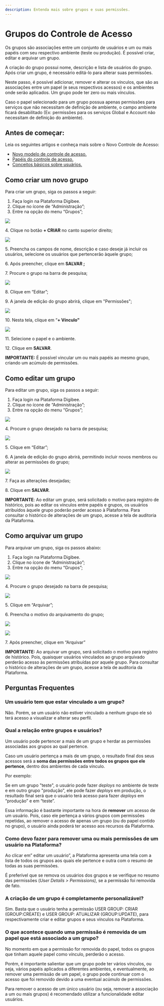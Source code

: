 ```yaml
---
description: Entenda mais sobre grupos e suas permissões.
---
```


# Grupos do Controle de Acesso

Os grupos são associações entre um conjunto de usuários e um ou mais papéis com seu respectivo ambiente (teste ou produção). É possível criar, editar e arquivar um grupo.

A criação do grupo possui nome, descrição e lista de usuários do grupo. Após criar um grupo, é necessário editá-lo para alterar suas permissões.

Neste passo, é possível adicionar, remover e alterar os vínculos, que são as associações entre um papel (e seus respectivos acessos) e os ambientes onde serão aplicados. Um grupo pode ter zero ou mais vínculos.

Caso o papel selecionado para um grupo possua apenas permissões para serviços que não necessitam de definição de ambiente, o campo ambiente ficará desabilitado (Ex: permissões para os serviços Global e Account não necessitam de definição do ambiente).

## Antes de começar: <a href="#h_a5010c206d" id="h_a5010c206d"></a>

Leia os seguintes artigos e conheça mais sobre o Novo Controle de Acesso:

* [Novo modelo de controle de acesso.](https://intercom.help/godigibee/pt-BR/articles/5808132-novo-modelo-de-controle-de-acesso)
* [Papéis do controle de acesso.](https://intercom.help/godigibee/pt-BR/articles/5810244-papeis-do-controle-de-acesso)
* [Conceitos básicos sobre usuários.](https://intercom.help/godigibee/pt-BR/articles/5808313-conceitos-basicos-sobre-usuarios)

## Como criar um novo grupo <a href="#h_3ac43c518a" id="h_3ac43c518a"></a>

Para criar um grupo, siga os passos a seguir:

1. Faça login na Plataforma Digibee.
2. Clique no ícone de “Administração”;
3. Entre na opção do menu “Grupos”;

![](<../../.gitbook/assets/Imagem 1 (1).png>)

4\. Clique no botão **+ CRIAR** no canto superior direito;

![](<../../.gitbook/assets/Imagem 2.png>)

5\. Preencha os campos de nome, descrição e caso deseje já incluir os usuários, selecione os usuários que pertencerão àquele grupo;

6\. Após preencher, clique em **SALVAR ;**

7\. Procure o grupo na barra de pesquisa;

![](<../../.gitbook/assets/Imagem 3 (5).png>)

8\. Clique em “Editar”;

9\. A janela de edição do grupo abrirá, clique em "Permissões";

![](<../../.gitbook/assets/Imagem 4 (1).png>)

10\. Nesta tela, clique em “**+ Vínculo"**

![](<../../.gitbook/assets/imagem 5 (1).png>)

11\. Selecione o papel e o ambiente.

12\. Clique em **SALVAR**.

**IMPORTANTE:** É possível vincular um ou mais papéis ao mesmo grupo, criando um acúmulo de permissões.

## Como editar um grupo <a href="#h_8dbe8e58b4" id="h_8dbe8e58b4"></a>

Para editar um grupo, siga os passos a seguir:

1. Faça login na Plataforma Digibee.
2. Clique no ícone de “Administração”;
3. Entre na opção do menu “Grupos”;

![](<../../.gitbook/assets/Imagem 6 (6).png>)

4\. Procure o grupo desejado na barra de pesquisa;

![](<../../.gitbook/assets/Imagem 7 (1).png>)

5\. Clique em “Editar”;

6\. A janela de edição do grupo abrirá, permitindo incluir novos membros ou alterar as permissões do grupo;

![](<../../.gitbook/assets/Imagem 8 (3).png>)

7\. Faça as alterações desejadas;

8\. Clique em **SALVAR**.

**IMPORTANTE**: Ao editar um grupo, será solicitado o motivo para registro de histórico, pois ao editar os vínculos entre papéis e grupos, os usuários atribuídos àquele grupo poderão perder acesso à Plataforma. Para consultar o histórico de alterações de um grupo, acesse a tela de auditoria da Plataforma.

## Como arquivar um grupo <a href="#h_507e74fbfb" id="h_507e74fbfb"></a>

Para arquivar um grupo, siga os passos abaixo:

1. Faça login na Plataforma Digibee.
2. Clique no ícone de “Administração”;
3. Entre na opção do menu “Grupos”;

![](<../../.gitbook/assets/Imagem 9 (1).png>)

4\. Procure o grupo desejado na barra de pesquisa;

![](<../../.gitbook/assets/imagem 10 (1).png>)

5\. Clique em “Arquivar”;

6\. Preencha o motivo do arquivamento do grupo;

![](<../../.gitbook/assets/Imagem 11 (1).png>)

![](<../../.gitbook/assets/Imagem 11.png>)

7\. Após preencher, clique em “Arquivar”

**IMPORTANTE:** Ao arquivar um grupo, será solicitado o motivo para registro de histórico. Pois, quaisquer usuários vinculados ao grupo arquivado perderão acesso às permissões atribuídas por aquele grupo. Para consultar o histórico de alterações de um grupo, acesse a tela de auditoria da Plataforma.

## Perguntas Frequentes <a href="#h_eb5d4f3092" id="h_eb5d4f3092"></a>

### Um usuário tem que estar vinculado a um grupo? <a href="#h_720b9fa566" id="h_720b9fa566"></a>

Não. Porém, se um usuário não estiver vinculado a nenhum grupo ele só terá acesso a visualizar e alterar seu perfil.

### Qual a relação entre grupos e usuários? <a href="#h_fc7dde47d4" id="h_fc7dde47d4"></a>

Um usuário pode pertencer a mais de um grupo e herdar as permissões associadas aos grupos ao qual pertence.

Caso um usuário pertença a mais de um grupo, o resultado final dos seus acessos será a **soma das permissões entre todos os grupos que ele pertence**, dentro dos ambientes de cada vínculo.

Por exemplo:

Se em um grupo "teste", o usuário pode fazer _deploys_ no ambiente de teste e em outro grupo "produção", ele pode fazer _deploys_ em produção, o resultado final será que o usuário terá acesso para fazer _deploys_ em “produção” e em “teste”.

Essa informação é bastante importante na hora de **remover** um acesso de um usuário. Pois, caso ele pertença a vários grupos com permissões repetidas, ao remover o acesso de apenas um grupo (ou do papel contido no grupo), o usuário ainda poderá ter acesso aos recursos da Plataforma.

### Como devo fazer para remover uma ou mais permissões de um usuário na Plataforma? <a href="#h_c1dc901385" id="h_c1dc901385"></a>

Ao clicar em” editar um usuário”, a Plataforma apresenta uma tela com a lista de todos os grupos aos quais ele pertence e outra com o resumo de todas as suas permissões.

É preferível que se remova os usuários dos grupos e se verifique no resumo das permissões (_User Details > Permissions),_ se a permissão foi removida de fato.

### A criação de um grupo é completamente personalizável? <a href="#h_15e5325b71" id="h_15e5325b71"></a>

Sim. Basta que o usuário tenha a permissão USER GROUP: CRIAR (GROUP:CREATE) e USER GROUP: ATUALIZAR (GROUP:UPDATE), para respectivamente criar e editar grupos e seus vínculos na Plataforma.

### O que acontece quando uma permissão é removida de um papel que está associado a um grupo? <a href="#h_b081a00dcb" id="h_b081a00dcb"></a>

No momento em que a permissão for removida do papel, todos os grupos que tinham aquele papel como vínculo, perderão o acesso.

Porém, é importante salientar que um grupo pode ter vários vínculos, ou seja, vários papéis aplicados a diferentes ambientes, e eventualmente, ao remover uma permissão de um papel, o grupo pode continuar com o acesso que foi removido devido a uma eventual acúmulo de permissões.

Para remover o acesso de um único usuário (ou seja, remover a associação a um ou mais grupos) é recomendado utilizar a funcionalidade editar usuários.
